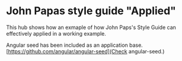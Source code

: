 # John Papas style guide "Applied"

This hub shows how an exmaple of how John Paps's Style Guide can effectively applied in a working example.

Angular seed has been included as an application base. [https://github.com/angular/angular-seed](Check angular-seed.)